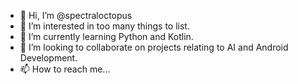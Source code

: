 - 👋 Hi, I’m @spectraloctopus
- 👀 I’m interested in too many things to list.
- 🌱 I’m currently learning Python and Kotlin.
- 💞️ I’m looking to collaborate on projects relating to AI and Android Development.
- 📫 How to reach me...

<!---
spectraloctopus/spectraloctopus is a ✨ special ✨ repository because its `README.md` (this file) appears on your GitHub profile.
You can click the Preview link to take a look at your changes.
--->
